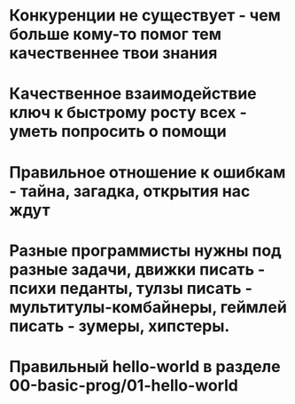 # Конкуренции не существует - чем больше кому-то помог тем качественнее твои знания
# Качественное взаимодействие ключ к быстрому росту всех - уметь попросить о помощи
# Правильное отношение к ошибкам - тайна, загадка, открытия нас ждут
# Разные программисты нужны под разные задачи, движки писать - психи педанты, тулзы писать - мультитулы-комбайнеры, геймлей писать - зумеры, хипстеры.
# Правильный hello-world в разделе 00-basic-prog/01-hello-world 
